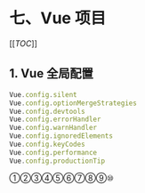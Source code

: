 # 七、Vue 项目

[[_TOC_]]

## 1. Vue 全局配置

```javascript
Vue.config.silent
Vue.config.optionMergeStrategies
Vue.config.devtools
Vue.config.errorHandler
Vue.config.warnHandler
Vue.config.ignoredElements
Vue.config.keyCodes
Vue.config.performance
Vue.config.productionTip
```

①②③④⑤⑥⑦⑧⑨⑩
